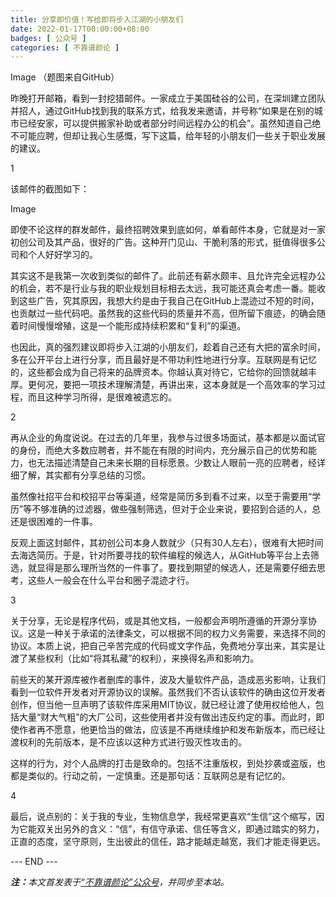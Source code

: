 ```yaml
---
title: 分享即价值！写给即将步入江湖的小朋友们
date: 2022-01-17T00:00:00+08:00
badges: [ 公众号 ]
categories: [ 不靠谱颜论 ]
---
```


Image
（题图来自GitHub）

昨晚打开邮箱，看到一封挖猎邮件。一家成立于美国硅谷的公司，在深圳建立团队并招人，通过GitHub找到我的联系方式，给我发来邀请，并号称“如果是在别的城市已经安家，可以提供搬家补助或者部分时间远程办公的机会”。虽然知道自己绝不可能应聘，但却让我心生感慨，写下这篇，给年轻的小朋友们一些关于职业发展的建议。

1

该邮件的截图如下：

Image

即使不论这样的群发邮件，最终招聘效果到底如何，单看邮件本身，它就是对一家初创公司及其产品，很好的广告。这种开门见山、干脆利落的形式，挺值得很多公司和个人好好学习的。

其实这不是我第一次收到类似的邮件了。此前还有薪水颇丰、且允许完全远程办公的机会，若不是行业与我的职业规划目标相去太远，我可能还真会考虑一番。能收到这些广告，究其原因，我想大约是由于我自己在GitHub上混迹过不短的时间，也贡献过一些代码吧。虽然我的这些代码的质量并不高，但所留下痕迹，的确会随着时间慢慢增殖，这是一个能形成持续积累和“复利”的渠道。

也因此，真的强烈建议即将步入江湖的小朋友们，趁着自己还有大把的富余时间，多在公开平台上进行分享，而且最好是不带功利性地进行分享。互联网是有记忆的，这些都会成为自己将来的品牌资本。你越认真对待它，它给你的回馈就越丰厚。更何况，要把一项技术理解清楚，再讲出来，这本身就是一个高效率的学习过程，而且这种学习所得，是很难被遗忘的。

2

再从企业的角度说说。在过去的几年里，我参与过很多场面试，基本都是以面试官的身份，而绝大多数应聘者，并不能在有限的时间内，充分展示自己的优势和能力，也无法描述清楚自己未来长期的目标愿景。少数让人眼前一亮的应聘者，经详细了解，其实都有分享总结的习惯。

虽然像社招平台和校招平台等渠道，经常是简历多到看不过来，以至于需要用“学历”等不够准确的过滤器，做些强制筛选，但对于企业来说，要招到合适的人，总还是很困难的一件事。

反观上面这封邮件，其初创公司本身人数就少（只有30人左右），很难有大把时间去海选简历。于是，针对所要寻找的软件编程的候选人，从GitHub等平台上去筛选，就显得是那么理所当然的一件事了。要找到期望的候选人，还是需要仔细去思考，这些人一般会在什么平台和圈子混迹才行。

3

关于分享，无论是程序代码，或是其他文档，一般都会声明所遵循的开源分享协议。这是一种关于承诺的法律条文，可以根据不同的权力义务需要，来选择不同的协议。本质上说，把自己辛苦完成的代码或文字作品，免费地分享出来，其实是让渡了某些权利（比如“将其私藏”的权利），来换得名声和影响力。

前些天的某开源库被作者删库的事件，波及大量软件产品，造成恶劣影响，让我们看到一位软件开发者对开源协议的误解。虽然我们不否认该软件的确由这位开发者创作，但当他一旦声明了该软件库采用MIT协议，就已经让渡了使用权给他人，包括大量“财大气粗”的大厂公司，这些使用者并没有做出违反约定的事。而此时，即使作者再不愿意，他更恰当的做法，应该是不再继续维护和发布新版本，而已经让渡权利的先前版本，是不应该以这种方式进行毁灭性攻击的。

这样的行为，对个人品牌的打击是致命的。包括不注重版权，到处抄袭或盗版，也都是类似的。行动之前，一定慎重。还是那句话：互联网总是有记忆的。

4

最后，说点别的：关于我的专业，生物信息学，我经常更喜欢“生信”这个缩写，因为它能双关出另外的含义：“信”，有信守承诺、信任等含义，即通过踏实的努力，正直的态度，坚守原则，生出彼此的信任，路才能越走越宽，我们才能走得更远。

<div class="p-5 text-center">--- END ---</div>

<i><b>注：</b>本文首发表于[“不靠谱颜论”公众号](https://mp.weixin.qq.com/s/rlcJIgLlkT-qLv4dzChpNw)，并同步至本站。</i>
